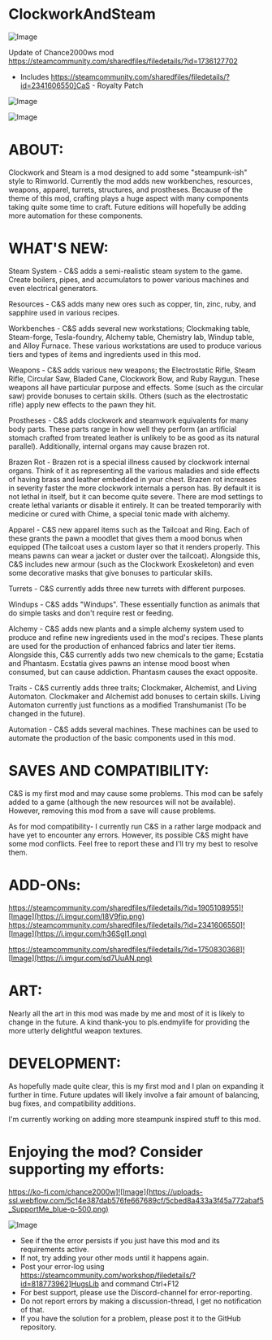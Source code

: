 # ClockworkAndSteam

![Image](https://i.imgur.com/buuPQel.png)

Update of Chance2000ws mod
https://steamcommunity.com/sharedfiles/filedetails/?id=1736127702

- Includes https://steamcommunity.com/sharedfiles/filedetails/?id=2341606550]CaS - Royalty Patch

![Image](https://i.imgur.com/pufA0kM.png)

	
![Image](https://i.imgur.com/Z4GOv8H.png)

#  ABOUT: 


Clockwork and Steam is a mod designed to add some "steampunk-ish" style to Rimworld. Currently the mod adds new workbenches, resources, weapons, apparel, turrets, structures, and prostheses. Because of the theme of this mod, crafting plays a huge aspect with many components taking quite some time to craft. Future editions will hopefully be adding more automation for these components.

#  WHAT'S NEW: 


Steam System - C&amp;S adds a semi-realistic steam system to the game. Create boilers, pipes, and accumulators to power various machines and even electrical generators.

Resources - C&amp;S adds many new ores such as copper, tin, zinc, ruby, and sapphire used in various recipes.

Workbenches - C&amp;S adds several new workstations; Clockmaking table, Steam-forge, Tesla-foundry, Alchemy table, Chemistry lab, Windup table, and Alloy Furnace. 
These various workstations are used to produce various tiers and types of items and ingredients used in this mod.

Weapons - C&amp;S adds various new weapons; the Electrostatic Rifle, Steam Rifle, Circular Saw, Bladed Cane, Clockwork Bow, and Ruby Raygun. These weapons all have particular purpose and effects. Some (such as the circular saw) provide bonuses to certain skills. Others (such as the electrostatic rifle) apply new effects to the pawn they hit.

Prostheses - C&amp;S adds clockwork and steamwork equivalents for many body parts. These parts range in how well they perform (an artificial stomach crafted from treated leather is unlikely to be as good as its natural parallel). Additionally, internal organs may cause brazen rot.

Brazen Rot - Brazen rot is a special illness caused by clockwork internal organs. Think of it as representing all the various maladies and side effects of having brass and leather embedded in your chest. Brazen rot increases in severity faster the more clockwork internals a person has. By default it is not lethal in itself, but it can become quite severe. There are mod settings to create lethal variants or disable it entirely. It can be treated temporarily with medicine or cured with Chime, a special tonic made with alchemy.

Apparel - C&amp;S new apparel items such as the Tailcoat and Ring. Each of these grants the pawn a moodlet that gives them a mood bonus when equipped (The tailcoat uses a custom layer so that it renders properly. This means pawns can wear a jacket or duster over the tailcoat).
Alongside this, C&amp;S includes new armour (such as the Clockwork Exoskeleton) and even some decorative masks that give bonuses to particular skills.

Turrets - C&amp;S currently adds three new turrets with different purposes.

Windups - C&amp;S adds "Windups". These essentially function as animals that do simple tasks and don't require rest or feeding.

Alchemy - C&amp;S adds new plants and a simple alchemy system used to produce and refine new ingredients used in the mod's recipes. These plants are used for the production of enhanced fabrics and later tier items.
Alongside this, C&amp;S currently adds two new chemicals to the game; Ecstatia and Phantasm. Ecstatia gives pawns an intense mood boost when consumed, but can cause addiction. Phantasm causes the exact opposite.

Traits - C&amp;S currently adds three traits; Clockmaker, Alchemist, and Living Automaton. Clockmaker and Alchemist add bonuses to certain skills. Living Automaton currently just functions as a modified Transhumanist (To be changed in the future).

Automation - C&amp;S adds several machines. These machines can be used to automate the production of the basic components used in this mod.

#  SAVES AND COMPATIBILITY: 


C&amp;S is my first mod and may cause some problems. This mod can be safely added to a game (although the new resources will not be available). However, removing this mod from a save will cause problems.

As for mod compatibility- I currently run C&amp;S in a rather large modpack and have yet to encounter any errors. However, its possible C&amp;S might have some mod conflicts. Feel free to report these and I'll try my best to resolve them.

#  ADD-ONs: 


 https://steamcommunity.com/sharedfiles/filedetails/?id=1905108955]![Image](https://i.imgur.com/I8V9fip.png)
 https://steamcommunity.com/sharedfiles/filedetails/?id=2341606550]![Image](https://i.imgur.com/h36SgI1.png)

 https://steamcommunity.com/sharedfiles/filedetails/?id=1750830368]![Image](https://i.imgur.com/sd7UuAN.png)


#  ART: 


Nearly all the art in this mod was made by me and most of it is likely to change in the future. A kind thank-you to pls.endmylife for providing the more utterly delightful weapon textures.

#  DEVELOPMENT: 


As hopefully made quite clear, this is my first mod and I plan on expanding it further in time. Future updates will likely involve a fair amount of balancing, bug fixes, and compatibility additions.

I'm currently working on adding more steampunk inspired stuff to this mod.

#  Enjoying the mod? Consider supporting my efforts:

https://ko-fi.com/chance2000w]![Image](https://uploads-ssl.webflow.com/5c14e387dab576fe667689cf/5cbed8a433a3f45a772abaf5_SupportMe_blue-p-500.png)

	
![Image](https://i.imgur.com/PwoNOj4.png)



-  See if the the error persists if you just have this mod and its requirements active.
-  If not, try adding your other mods until it happens again.
-  Post your error-log using https://steamcommunity.com/workshop/filedetails/?id=818773962]HugsLib and command Ctrl+F12
-  For best support, please use the Discord-channel for error-reporting.
-  Do not report errors by making a discussion-thread, I get no notification of that.
-  If you have the solution for a problem, please post it to the GitHub repository.


